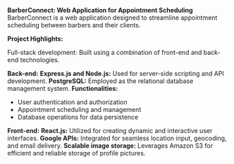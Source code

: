 **BarberConnect: Web Application for Appointment Scheduling**
BarberConnect is a web application designed to streamline appointment scheduling between barbers and their clients.

**Project Highlights:**

Full-stack development: Built using a combination of front-end and back-end technologies.

**Back-end:**
**Express.js and Node.js:** Used for server-side scripting and API development.
**PostgreSQL:** Employed as the relational database management system.
**Functionalities:**
- User authentication and authorization
- Appointment scheduling and management
- Database operations for data persistence

**Front-end:**
**React.js:** Utilized for creating dynamic and interactive user interfaces.
**Google APIs:** Integrated for seamless location input, geocoding, and email delivery.
**Scalable image storage:** Leverages Amazon S3 for efficient and reliable storage of profile pictures.
